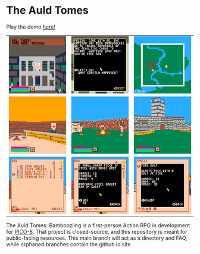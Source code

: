 # The Auld Tomes
 Play the demo [here!](https://ajbowen249.github.io/auld-tomes-public/)


| | | |
|-|-|-|
|![auld_sandbox_0](/gh_media/auld_sandbox_0.png)|![auld_sandbox_1](/gh_media/auld_sandbox_1.png)|![auld_sandbox_2](/gh_media/auld_sandbox_2.png)|
|![auld_sandbox_3](/gh_media/auld_sandbox_3.png)|![auld_sandbox_9](/gh_media/auld_sandbox_9.png)|![auld_sandbox_5](/gh_media/auld_sandbox_5.png)|
|![auld_sandbox_6](/gh_media/auld_sandbox_6.png)|![auld_sandbox_7](/gh_media/auld_sandbox_7.png)|![auld_sandbox_8](/gh_media/auld_sandbox_8.png)|

The Auld Tomes: Bamboozling is a first-person Action RPG in development for [PICO-8](https://www.lexaloffle.com/pico-8.php). That project is closed-source, and this repository is meant for public-facing resources. This main branch will act as a directory and FAQ, while orphaned branches contain the github.io site.
